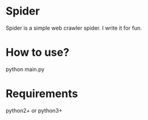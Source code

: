 Spider
====

Spider is a simple web crawler spider. I write it for fun.

How to use?
====
python main.py

Requirements
====
python2+ or python3+